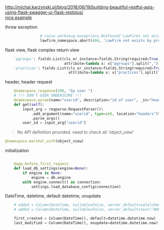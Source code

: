 http://michal.karzynski.pl/blog/2016/06/19/building-beautiful-restful-apis-using-flask-swagger-ui-flask-restplus/  
[nice example](https://github.com/postrational/rest_api_demo)

throw exception
```python
                # raise werkzeug.exceptions.NotFound('LawFirms not exists by id')
                lawfirm_namespace.abort(404, 'LawFirm not exists by provided id')
```

flask view, flask complex return view
```python
    'pgroups': fields.List(cls_or_instance=fields.String(required=True, description='id of groups'),
                           attribute=lambda x: x["pgroups"].split(",")),
    'practices': fields.List(cls_or_instance=fields.String(required=True, description='practices'),
                             attribute=lambda x: x["practices"].split(","))
```

header, header request
```python
    @namespace.response(200, "by user ")
    # !!! DON'T USER UNDERSCORE !!!
    @namespace.param(name="userid", description="id of user", _in="header")
    def get(self):
        input_arg = reqparse.RequestParser()\
            .add_argument(name="userid", type=int, location="headers")\
            .parse_args()
        user_id = input_arg["userid"]

```

> No API definition provided.
need to check all 'object_view'
```python
@namespace.marshal_with(object_view)
```

initialization
```python

    @app.before_first_request
    def load_db_settings(engine=None):
        if engine is None:
            engine = db.engine
        with engine.connect() as connection:
            settings.load_database_config(connection)

```

DateTime, datetime, default datetime, onupdate
```python
    # added = Column(DateTime, nullable=False, server_default=sqlalchemy.sql.func.now())
    # added = Column(DateTime, nullable=False, server_default=text('NOW()'))

    first_created = Column(DateTime(), default=datetime.datetime.now)
    last_modified = Column(DateTime(), onupdate=datetime.datetime.now)
```

